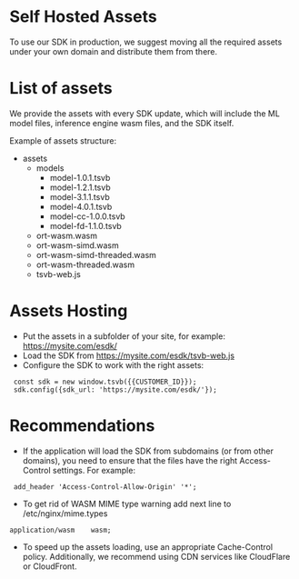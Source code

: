 # Self Hosted Assets
To use our SDK in production, we suggest moving all the required assets under your own domain and distribute them from there.

# List of assets
We provide the assets with every SDK update, which will include the ML model files, inference engine wasm files, and the SDK itself.

Example of assets structure:

* assets
  * models
    * model-1.0.1.tsvb
    * model-1.2.1.tsvb
    * model-3.1.1.tsvb
    * model-4.0.1.tsvb
    * model-cc-1.0.0.tsvb
    * model-fd-1.1.0.tsvb
  * ort-wasm.wasm
  * ort-wasm-simd.wasm
  * ort-wasm-simd-threaded.wasm
  * ort-wasm-threaded.wasm
  * tsvb-web.js

# Assets Hosting

 * Put the assets in a subfolder of your site, for example: https://mysite.com/esdk/
 * Load the SDK from https://mysite.com/esdk/tsvb-web.js
 * Configure the SDK to work with the right assets:
 ```
  const sdk = new window.tsvb({{CUSTOMER_ID}});
  sdk.config({sdk_url: 'https://mysite.com/esdk/'});
 ```

 # Recommendations

 * If the application will load the SDK from subdomains (or from other domains), you need to ensure that the files have the right Access-Control settings. For example:
 ```
  add_header 'Access-Control-Allow-Origin' '*';
 ```

 * To get rid of WASM MIME type warning add next line to /etc/nginx/mime.types
 ```
 application/wasm    wasm;
 ``` 

 * To speed up the assets loading, use an appropriate Cache-Control policy. Additionally, we recommend using CDN services like CloudFlare or CloudFront.